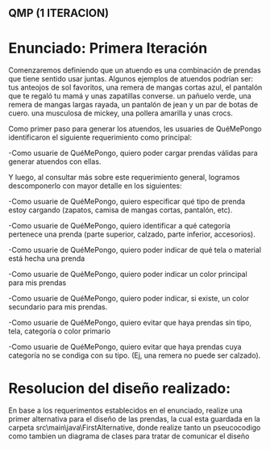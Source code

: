 ## QMP (1 ITERACION)

# Enunciado: Primera Iteración

Comenzaremos definiendo que un atuendo es una combinación de prendas que tiene sentido usar juntas. Algunos ejemplos de atuendos podrían ser:
tus anteojos de sol favoritos, una remera de mangas cortas azul, el pantalón que te regaló tu mamá y unas zapatillas converse.
un pañuelo verde, una remera de mangas largas rayada, un pantalón de jean y un par de botas de cuero.
una musculosa de mickey, una pollera amarilla y unas crocs.

Como primer paso para generar los atuendos, les usuaries de QuéMePongo identificaron el siguiente requerimiento como principal:

-Como usuarie de QuéMePongo, quiero poder cargar prendas válidas para generar atuendos con ellas.


Y luego, al consultar más sobre este requerimiento general, logramos descomponerlo con mayor detalle en los siguientes:

-Como usuarie de QuéMePongo, quiero especificar qué tipo de prenda estoy cargando (zapatos, camisa de mangas cortas, pantalón, etc).

-Como usuarie de QuéMePongo, quiero identificar a qué categoría pertenece una prenda (parte superior, calzado, parte inferior, accesorios).

-Como usuarie de QuéMePongo, quiero poder indicar de qué tela o material está hecha una prenda

-Como usuarie de QuéMePongo, quiero poder indicar un color principal para mis prendas

-Como usuarie de QuéMePongo, quiero poder indicar, si existe, un color secundario para mis prendas.

-Como usuarie de QuéMePongo, quiero evitar que haya prendas sin tipo, tela, categoría o color primario

-Como usuarie de QuéMePongo, quiero evitar que haya prendas cuya categoría no se condiga con su tipo. (Ej, una remera no puede ser calzado).


# Resolucion del diseño realizado:
En base a los requerimentos establecidos en el enunciado, realize una primer alternativa para el diseño de las prendas, la cual esta guardada en la carpeta src\main\java\FirstAlternative, donde realize tanto un pseucocodigo como tambien un diagrama de clases para tratar de comunicar el diseño
